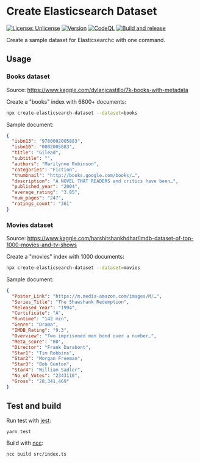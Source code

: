 # Create Elasticsearch Dataset

[![License: Unlicense](https://img.shields.io/badge/license-Unlicense-blueviolet.svg)](http://unlicense.org/)
[![Version](https://img.shields.io/npm/v/create-elasticsearch-dataset.svg)](https://npmjs.org/package/create-elasticsearch-dataset)
[![CodeQL](https://github.com/rap2hpoutre/create-elasticsearch-dataset/workflows/CodeQL/badge.svg)](https://github.com/rap2hpoutre/create-elasticsearch-dataset-dataset/actions?query=codeql-analysis "Code quality workflow status")
[![Build and release](https://github.com/rap2hpoutre/create-elasticsearch-dataset/actions/workflows/release.yml/badge.svg)](https://github.com/rap2hpoutre/create-elasticsearch-dataset-dataset/actions?query=release)

Create a sample dataset for Elasticsearchc with one command.

## Usage

### Books dataset

Source: https://www.kaggle.com/dylanjcastillo/7k-books-with-metadata

Create a "books" index with 6800+ documents:

```sh
npx create-elasticsearch-dataset --dataset=books
```

Sample document:

```json
{
  "isbn13": "9780002005883",
  "isbn10": "0002005883",
  "title": "Gilead",
  "subtitle": "",
  "authors": "Marilynne Robinson",
  "categories": "Fiction",
  "thumbnail": "http://books.google.com/books/…",
  "description": "A NOVEL THAT READERS and critics have been…",
  "published_year": "2004",
  "average_rating": "3.85",
  "num_pages": "247",
  "ratings_count": "361"
}
```

### Movies dataset

Source: https://www.kaggle.com/harshitshankhdhar/imdb-dataset-of-top-1000-movies-and-tv-shows

Create a "movies" index with 1000 documents:

```sh
npx create-elasticsearch-dataset --dataset=movies
```

Sample document:

```json
{
  "Poster_Link": "https://m.media-amazon.com/images/M/…",
  "Series_Title": "The Shawshank Redemption",
  "Released_Year": "1994",
  "Certificate": "A",
  "Runtime": "142 min",
  "Genre": "Drama",
  "IMDB_Rating": "9.3",
  "Overview": "Two imprisoned men bond over a number…",
  "Meta_score": "80",
  "Director": "Frank Darabont",
  "Star1": "Tim Robbins",
  "Star2": "Morgan Freeman",
  "Star3": "Bob Gunton",
  "Star4": "William Sadler",
  "No_of_Votes": "2343110",
  "Gross": "28,341,469"
}
```

## Test and build

Run test with [jest](https://jestjs.io/):

```
yarn test
```

Build with [ncc](https://github.com/vercel/ncc):

```
ncc build src/index.ts
```
